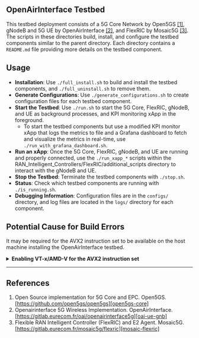 ## OpenAirInterface Testbed

This testbed deployment consists of a 5G Core Network by Open5GS [[1]][open5gs-core], gNodeB and 5G UE by OpenAirInterface [[2]][oai-ue-gnb], and FlexRIC by Mosaic5G [[3]][mosaic-flexric]. The scripts in these directories build, install, and configure the testbed components similar to the parent directory. Each directory contains a `README.md` file providing more details on the testbed component.

## Usage

- **Installation**: Use `./full_install.sh` to build and install the testbed components, and `./full_uninstall.sh` to remove them.
- **Generate Configurations**: Use `./generate_configurations.sh` to create configuration files for each testbed component.
- **Start the Testbed**: Use `./run.sh` to start the 5G Core, FlexRIC, gNodeB, and UE as background processes, and KPI monitoring xApp in the foreground.
  - To start the testbed components but use a modified KPI monitor xApp that logs the metrics to file and a Grafana dashboard to fetch and visualize the metrics in real-time, use `./run_with_grafana_dashboard.sh`.
- **Run an xApp**: Once the 5G Core, FlexRIC, gNodeB, and UE are running and properly connected, use the `./run_xapp_*` scripts within the RAN_Intelligent_Controllers/FlexRIC/additional_scripts directory to interact with the gNodeB and UE.
- **Stop the Testbed**: Terminate the testbed components with `./stop.sh`.
- **Status**: Check which testbed components are running with `./is_running.sh`.
- **Debugging Information**: Configuration files are in the `configs/` directory, and log files are located in the `logs/` directory for each component.

## Potential Cause for Build Errors
It may be required for the AVX2 instruction set to be available on the host machine installing the OpenAirInterface testbed. 

<details>
  <summary><b>Enabling VT-x/AMD-V for the AVX2 instruction set</b></summary>
  <hr>
  When running a VM to build OpenAirInterface5G, compilation errors may occur if not using VT-x/AMD-V due to an unsupported AVX2 instruction set. In VirtualBox, the lower right corner will show a "V" icon if using VT-x/AMD-V, otherwise, it will show a turtle icon. Additionally, AVX2 support can be verified by checking that `cat /proc/cpuinfo | grep avx2` is not empty. The following steps can be taken to ensure that VT-x/AMD-V is enabled in a VirtualBox VM.
  
  - **CPU Virtualization Support**: Look up if the CPU model supports virtualization and ensure that it is enabled in the BIOS.
  - **Disable Hyper-V**: Hyper-V may prevent VT-x/AMD-V from being enabled. If using Windows, the following options should be unchecked in the "Turn Windows features on or off" settings: "Hyper-V", "Windows Hypervisor Platform", and "Virtual Machine Platform". If a change is made, a reboot is required.
  - **VirtualBox**: From the VirtualBox Manager, select the VM and click the "Information" tab. Look for "Acceleration: VT-x/AMD-V".
    - If the VM shows this but the AVX2 instruction set is still disabled, then disabling core isolation is a potential reason. Please exercise extreme caution as it is not advised to disable core isolation. However, it can be disabled in the "Windows Security" settings by unchecking "Memory Integrity" and rebooting.
  - If `cat /proc/cpuinfo | grep avx2` is not empty, then OpenAirInterface should be able to build without issues.
</details>

---

## References

1. Open Source implementation for 5G Core and EPC. Open5GS. [https://github.com/open5gs/open5gs][open5gs-core]
2. Openairinterface 5G Wireless Implementation. OpenAirInterface. [https://gitlab.eurecom.fr/oai/openairinterface5g][oai-ue-gnb]
3. Flexible RAN Intelligent Controller (FlexRIC) and E2 Agent. Mosaic5G. [https://gitlab.eurecom.fr/mosaic5g/flexric][mosaic-flexric]

<!-- References -->

[open5gs-core]: https://github.com/open5gs/open5gs
[oai-ue-gnb]: https://gitlab.eurecom.fr/oai/openairinterface5g
[mosaic-flexric]: https://gitlab.eurecom.fr/mosaic5g/flexric
[ts3191-3gpp]: https://portal.3gpp.org/desktopmodules/Specifications/SpecificationDetails.aspx?specificationId=3191
[ts3219-3gpp]: https://portal.3gpp.org/desktopmodules/Specifications/SpecificationDetails.aspx?specificationId=3219
[ts3223-3gpp]: https://portal.3gpp.org/desktopmodules/Specifications/SpecificationDetails.aspx?specificationId=3223
